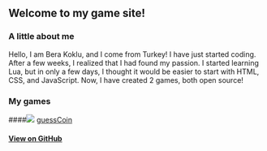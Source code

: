 ## Welcome to my game site!

### A little about me
Hello, I am Bera Koklu, and I come from Turkey! I have just started coding. After a few weeks, I realized that I had found my passion. I started learning Lua, but in only a few days, I thought it would be easier to start with HTML, CSS, and JavaScript. Now, I have created 2 games, both open source!

### My games

####![](https://user-images.githubusercontent.com/52800665/61840334-ccf0c200-ae5e-11e9-9edb-111573d1358d.png) [guessCoin](https://bkoklu001.github.io/guesscoin/)
#### [View on GitHub](https://github.com/bkoklu001/guesscoin)
